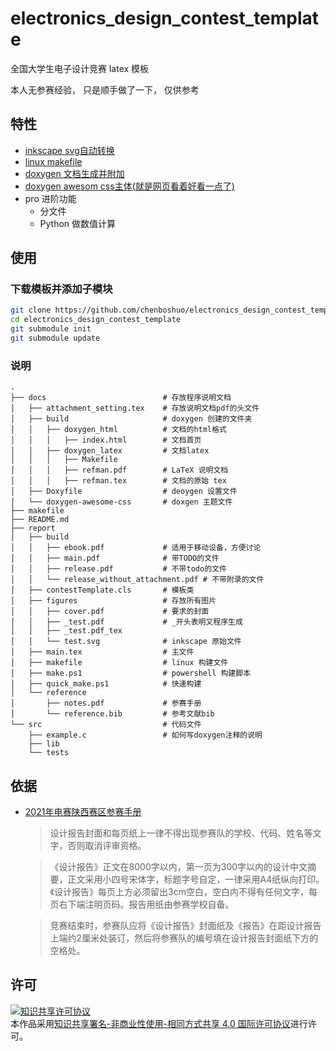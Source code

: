# electronics_design_contest_template
全国大学生电子设计竞赛 latex 模板

本人无参赛经验，
只是顺手做了一下，
仅供参考

## 特性
-   [inkscape svg自动转换](https://inkscape.org/)
-   [linux makefile](./makefile)
-   [doxygen 文档生成并附加](https://www.doxygen.nl/index.html)
-   [doxygen awesom css主体(就是网页看着好看一点了)](https://github.com/jothepro/doxygen-awesome-css)
-   pro 进阶功能
    -   分文件
    -   Python 做数值计算


## 使用


### 下载模板并添加子模块
```bash
git clone https://github.com/chenboshuo/electronics_design_contest_template.git
cd electronics_design_contest_template
git submodule init
git submodule update
```

### 说明
```text
.
├── docs                          # 存放程序说明文档
│   ├── attachment_setting.tex    # 存放说明文档pdf的头文件
│   ├── build                     # doxygen 创建的文件夹
│   │   ├── doxygen_html          # 文档的html格式
│   │   │   ├── index.html        # 文档首页
│   │   ├── doxygen_latex         # 文档latex
│   │   │   ├── Makefile          
│   │   │   ├── refman.pdf        # LaTeX 说明文档
│   │   │   ├── refman.tex        # 文档的原始 tex
│   ├── Doxyfile                  # deoygen 设置文件
│   └── doxygen-awesome-css       # doxgen 主题文件
├── makefile
├── README.md
├── report
│   ├── build
│   │   ├── ebook.pdf             # 适用于移动设备，方便讨论
│   │   ├── main.pdf              # 带TODO的文件
│   │   ├── release.pdf           # 不带todo的文件
│   │   └── release_without_attachment.pdf # 不带附录的文件
│   ├── contestTemplate.cls       # 模板类
│   ├── figures                   # 存放所有图片
│   │   ├── cover.pdf             # 要求的封面
│   │   ├── _test.pdf             # _开头表明又程序生成
│   │   ├── _test.pdf_tex
│   │   └── test.svg              # inkscape 原始文件
│   ├── main.tex                  # 主文件
│   ├── makefile                  # linux 构建文件
│   ├── make.ps1                  # powershell 构建脚本
│   ├── quick_make.ps1            # 快速构建   
│   └── reference
│       ├── notes.pdf             # 参赛手册
│       └── reference.bib         # 参考文献bib
└── src                           # 代码文件
    ├── example.c                 # 如何写doxygen注释的说明
    ├── lib                  
    └── tests
````

## 依据
-   [2021年电赛陕西赛区参赛手册](http://nuedc.xidian.edu.cn/html/news/2021/0713/454.html)

    > 设计报告封面和每页纸上一律不得出现参赛队的学校、代码、姓名等文字，否则取消评审资格。

    > 《设计报告》正文在8000字以内，第一页为300字以内的设计中文摘要，正文采用小四号宋体字，标题字号自定，一律采用A4纸纵向打印。《设计报告》每页上方必须留出3cm空白，空白内不得有任何文字，每页右下端注明页码。报告用纸由参赛学校自备。

    > 竞赛结束时，参赛队应将《设计报告》封面纸及《报告》在距设计报告上端约2厘米处装订，然后将参赛队的编号填在设计报告封面纸下方的空格处。

## 许可
<a rel="license" href="http://creativecommons.org/licenses/by-nc-sa/4.0/"><img alt="知识共享许可协议" style="border-width:0" src="https://i.creativecommons.org/l/by-nc-sa/4.0/88x31.png" /></a><br />本作品采用<a rel="license" href="http://creativecommons.org/licenses/by-nc-sa/4.0/">知识共享署名-非商业性使用-相同方式共享 4.0 国际许可协议</a>进行许可。
